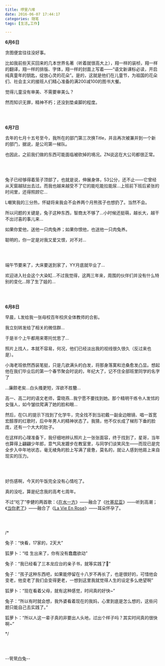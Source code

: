 ```yaml
---
title: 啰里八嗦
date: 2016-06-07 17:44:17
categories: 随笔
tags: [生活,工作]

---
```

**6月6日**

贪图便宜往往没好事。

比如我前些天买回来的几本世界名著（听着就很高大上），翔一样的装桢，翔一样的翻译，翔一样的排版、字体，翔一样的封面上写着——“语文新课标必读，开启纯真童年的钥匙，绽放心灵的花朵”。是的，这就是他们在儿童节，为祖国的花朵们、社会主义的接班人们精心准备的满200减100的图书大餐。

觉得儿童没有审美、不需要审美么？

然而知识无罪，精神不朽；还没到垫桌脚的程度。

<br /><br />

**6月7日**

去年的七月十五号至今，我所在的部门第三次换Title，并且再次被兼并到一个新的部门，据说，是公司第一梯队。

也因此，之前我们做的东西可能面临被砍掉的境况。ZN说这在大公司都很正常。

<br /><br />

兔子已经够得着笼子顶部了，也就是说，伸展身体，53公分，还不止——它曾经从天窗越狱出去过。而我也越来越受不了它的能吃能拉能尿...上班前下班后紧张的时间里，还得照顾它...

L嘲笑我的三分热，怀疑将来我会不会养两个月熊孩子也想扔了。当然不会。

所以问题的关键是，兔子这种东西，智商太不够了...小时候还挺萌，越长大，越干不出讨喜的事儿来...

如果你爱他，送他一只肉兔养；如果你恨他，也送他一只肉兔养。

聪明的，你一定是对我又爱又恨，对不对...

<br /><br />

端午节要来了，大床要送到家了，YY月底就毕业了...

欢迎进入社会这个大染缸...不过我觉得，这两三年来，周围的伙伴们并没有什么特别的变化...除了生了娃的...

<br /><br />

**6月8日**

早晨，L发给我一张母校百年校庆全体教师的合影。

我立刻转发给了相关的微信群...

于是半个上午都用来寄托忧思了...

照片上找人，本就不容易，何况，他们已经淡出我的视线很久很久（反过来也是）。

小海老班依然西装笔挺，只是几欲满头的白发，将那身落寞和沧桑愈发凸显。想起他在我们毕业后的第一个春节聚会时说的，年纪大了，记不住全部班里同学的名字了

...廉颇老矣...白头搔更短，浑欲不胜簪...

高一、高二时的语文老师，雷晓燕...我宁愿不要找到她。那个精明干练令人发怵的女强人，如今皱纹爬满了她的脸和眼...

然后，在CL的提示下找到了化学牛，完全找不到当初戴一副金边眼镜、唱一首宽宏醇厚的红歌时，后中年男人的精神状态了。我猜，他不仅长成了梯形下垂的脸庞，还有一个大大的肚子。

在这样的心理准备下，我仔细地辨认照片上一张张面容，终于找到了，星哥，当年也算得上翩翩少年郎，意气风发踱步在教室里，与同学们谈笑风生——而现已是完全步入中年地状态，毫无棱角的脸上写满了疲惫，莫名的，就让人感到他肩上来自现实的压力。

<br /><br />

好伤感啊，今天的午饭完全没有心情吃了。

真的没吃，算是纪念我的高考七周年。

不过“吃了”李健的两首歌：《[在水一方](http://music.163.com/#/m/song?id=31877400)》——融合了《[叶塞尼亚](http://music.163.com/#/m/song?id=396815)》——听到高潮；《[当你老了](http://music.163.com/#/m/song?id=31877536)》——融合了《[La Vie En Rose](http://music.163.com/#/m/song?id=633113)》——耳朵怀孕了。

<br /><br />

/*

兔子：“快看，17家的，2天大”

狐萝卜：“哇 生出来了，你有没有蠢蠢欲动”

兔子：“我已经看了三本龙应台的亲子书，就等实践了💪”

兔子：“孩子这种东西吧，如果能停留在十八岁不再长了，也是很好的，可惜他会变老，他变老了我们会变得更老，一想到这里我就觉得人生的设定多么绝望啊”

狐萝卜：“现在看着父母，就有这种感觉，时间真的好快~”

兔子：“所以有时就会想，我外婆看着现在的我妈，心里到底是怎么想的，这些问题只能自己去实践了。”

狐萝卜：“所以人这一辈子真的非要出人头地，过出个样子吗？其实时间真的很快啊~”

*/

<br /><br />

--茕茕白兔--